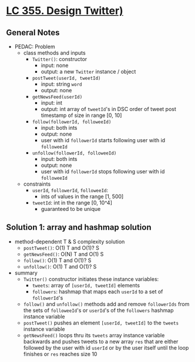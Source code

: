 # [LC 355. Design Twitter)](https://leetcode.com/problems/design-twitter/description/)

## General Notes

- PEDAC: Problem
  - class methods and inputs
    - `Twitter()`: constructor
      - input: none
      - output: a new `Twitter` instance / object
    - `postTweet(userId, tweetId)`
      - input: string `word`
      - output: none
    - `getNewsFeed(userId)`
      - input: int
      - output: int array of `tweetId`'s in DSC order of tweet post timestamp of size in range \[0, 10]
    - `follow(followerId, followeeId)`
      - input: both ints
      - output: none
      - user with id `followerId` starts following user with id `followeeId`
    - `unfollow(followerId, followeeId)`
      - input: both ints
      - output: none
      - user with id `followerId` stops following user with id `followeeId`
  - constraints
    - `userId`, `followerId`, `followeeId`:
      - ints of values in the range \[1, 500]
    - `tweetId`: int in the range \[0, 10^4]
      - guaranteed to be unique

## Solution 1: array and hashmap solution

- method-dependent T & S complexity solution
  - `postTweet()`: O(1) T and O(1)? S
  - `getNewsFeed()`: O(N) T and O(1) S
  - `follow()`: O(1) T and O(1)? S
  - `unfollow()`: O(1) T and O(1)? S
- summary
  - `Twitter()` constructor initiates these instance variables:
    - `tweets`: array of `[userId, tweetId]` elements
    - `followers`: hashmap that maps each `userId` to a set of `followerId`'s
  - `follow()` and `unfollow()` methods add and remove `followerIds` from the sets of `followeeId`'s or `userId`'s of the `followers` hashmap instance variable
  - `postTweet()` pushes an element `[userId, tweetId]` to the `tweets` instance variable
  - `getNewsFeed()` loops thru its `tweets` array instance variable backwards and pushes tweets to a new array `res` that are either followed by the user with id `userId` or by the user itself until the loop finishes or `res` reaches size 10
